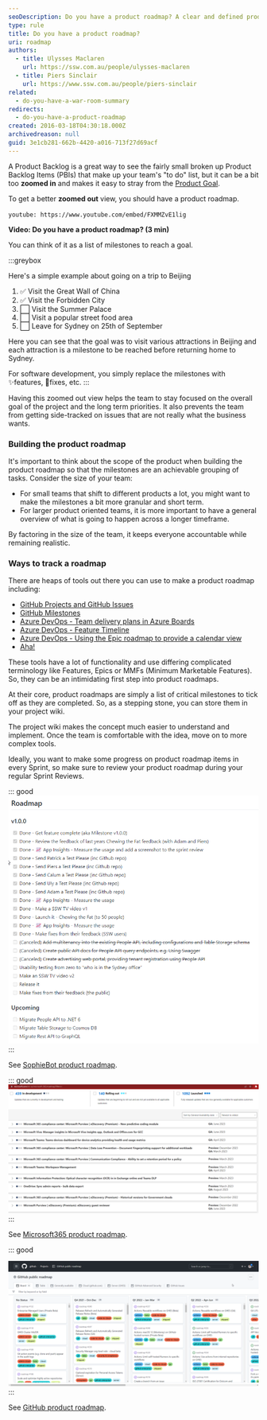 ```yaml
---
seoDescription: Do you have a product roadmap? A clear and defined product roadmap helps teams stay focused on long-term goals and priorities, while also preventing side-tracking on non-essential issues.
type: rule
title: Do you have a product roadmap?
uri: roadmap
authors:
  - title: Ulysses Maclaren
    url: https://ssw.com.au/people/ulysses-maclaren
  - title: Piers Sinclair
    url: https://www.ssw.com.au/people/piers-sinclair
related:
  - do-you-have-a-war-room-summary
redirects:
  - do-you-have-a-product-roadmap
created: 2016-03-18T04:30:18.000Z
archivedreason: null
guid: 3e1cb281-662b-4420-a016-713f27d69acf
---
```


A Product Backlog is a great way to see the fairly small broken up Product Backlog Items (PBIs) that make up your team's "to do" list, but it can be a bit too **zoomed in** and makes it easy to stray from the [Product Goal](/the-3-commitments-in-scrum/).

To get a better **zoomed out** view, you should have a product roadmap.

<!--endintro-->

`youtube: https://www.youtube.com/embed/FXMMZvE1lig`

**Video: Do you have a product roadmap? (3 min)**

You can think of it as a list of milestones to reach a goal.

:::greybox

Here's a simple example about going on a trip to Beijing

1. ✅ Visit the Great Wall of China
2. ✅ Visit the Forbidden City
3. ⬜ Visit the Summer Palace
4. ⬜ Visit a popular street food area
5. ⬜ Leave for Sydney on 25th of September

Here you can see that the goal was to visit various attractions in Beijing and each attraction is a milestone to be reached before returning home to Sydney.

For software development, you simply replace the milestones with ✨features, 🐛fixes, etc.
:::

Having this zoomed out view helps the team to stay focused on the overall goal of the project and the long term priorities. It also prevents the team from getting side-tracked on issues that are not really what the business wants.

### Building the product roadmap

It's important to think about the scope of the product when building the product roadmap so that the milestones are an achievable grouping of tasks. Consider the size of your team:

* For small teams that shift to different products a lot, you might want to make the milestones a bit more granular and short term.
* For larger product oriented teams, it is more important to have a general overview of what is going to happen across a longer timeframe.

By factoring in the size of the team, it keeps everyone accountable while remaining realistic.

### Ways to track a roadmap

There are heaps of tools out there you can use to make a product roadmap including:

* [GitHub Projects and GitHub Issues](https://docs.github.com/en/issues/planning-and-tracking-with-projects/creating-projects/creating-a-project)
* [GitHub Milestones](https://docs.github.com/en/issues/using-labels-and-milestones-to-track-work/about-milestones)
* [Azure DevOps - Team delivery plans in Azure Boards](https://docs.microsoft.com/en-us/azure/devops/boards/plans/review-team-plans?view=azure-devops&WT.mc_id=DOP-MVP-33518)
* [Azure DevOps - Feature Timeline](https://docs.microsoft.com/en-us/azure/devops/boards/extensions/feature-timeline?view=azure-devops&WT.mc_id=DOP-MVP-33518)
* [Azure DevOps - Using the Epic roadmap to provide a calendar view](https://docs.microsoft.com/en-us/azure/devops/boards/extensions/epic-roadmap?view=azure-devops&WT.mc_id=DOP-MVP-33518)
* [Aha!](https://www.aha.io/roadmapping/guide/product-roadmap/roadmap-examples)

These tools have a lot of functionality and use differing complicated terminology like Features, Epics or MMFs (Minimum Marketable Features). So, they can be an intimidating first step into product roadmaps.

At their core, product roadmaps are simply a list of critical milestones to tick off as they are completed. So, as a stepping stone, you can store them in your project wiki.

The project wiki makes the concept much easier to understand and implement. Once the team is comfortable with the idea, move on to more complex tools.

Ideally, you want to make some progress on product roadmap items in every Sprint, so make sure to review your product roadmap during your regular Sprint Reviews.

::: good
![Figure: Good example - A small team might have something like the SophieBot product roadmap](sophiebotroadmap.png)
:::

See [SophieBot product roadmap](https://github.com/SSWConsulting/SSW.SophieBot/wiki#roadmap).

::: good
![Figure: Good example - A large team might have something like the Microsoft365 product roadmap](microsoft365roadmap.png)
:::

See [Microsoft365 product roadmap](https://www.microsoft.com/en-us/microsoft-365/roadmap?WT.mc_id=M365-MVP-33518).

::: good

![Figure: Good example - GitHub maintains their product roadmap using GitHub Projects and GitHub Issues](githubroadmap.png)
:::

See [GitHub product roadmap](https://github.com/orgs/github/projects/4247/views/1).
